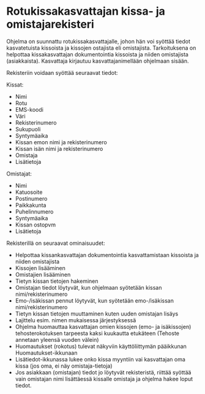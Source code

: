 # Rotukissakasvattajan kissa- ja omistajarekisteri

Ohjelma on suunnattu rotukissakasvattajalle, johon hän voi syöttää tiedot kasvatetuista kissoista ja kissojen ostajista eli omistajista. Tarkoituksena on helpottaa kissakasvattajan dokumentointia kissoista ja niiden omistajista (asiakkaista).
Kasvattaja kirjautuu kasvattajanimellään ohjelmaan sisään.

Rekisteriin voidaan syöttää seuraavat tiedot:

Kissat:

- Nimi
- Rotu
- EMS-koodi
- Väri
- Rekisterinumero
- Sukupuoli
- Syntymäaika
- Kissan emon nimi ja rekisterinumero
- Kissan isän nimi ja rekisterinumero
- Omistaja
- Lisätietoja

Omistajat:

- Nimi
- Katuosoite
- Postinumero
- Paikkakunta
- Puhelinnumero
- Syntymäaika
- Kissan ostopvm
- Lisätietoja

Rekisterillä on seuraavat ominaisuudet:
- Helpottaa kissankasvattajan dokumentointia kasvattamistaan kissoista ja niiden omistajista
- Kissojen lisääminen
- Omistajien lisääminen
- Tietyn kissan tietojen hakeminen
- Omistajan tiedot löytyvät, kun ohjelmaan syötetään kissan nimi/rekisterinumero
- Emo-/isäkissan pennut löytyvät, kun syötetään emo-/isäkissan nimi/rekisterinumero
- Tietyn kissan tietojen muuttaminen kuten uuden omistajan lisäys
- Lajittelu esim. nimen mukaisessa järjestyksessä
- Ohjelma huomauttaa kasvattajan omien kissojen (emo- ja isäkissojen) tehosterokotuksen tarpeesta kaksi kuukautta etukäteen (Tehoste annetaan yleensä vuoden välein)
- Huomautukset (rokotus) tulevat näkyviin käyttöliittymän pääikkunan Huomautukset-ikkunaan
- Lisätiedot-ikkunassa lukee onko kissa myyntiin vai kasvattajan oma kissa (jos oma, ei näy omistaja-tietoja)
- Jos asiakkaan (omistajan) tiedot jo löytyvät rekisteristä, riittää syöttää vain omistajan nimi lisättäessä kissalle omistaja ja ohjelma hakee loput tiedot.
